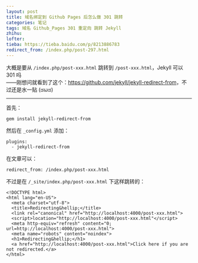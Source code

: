 ```yaml
---
layout: post
title: 域名绑定到 Github Pages 后怎么做 301 跳转
categories: 笔记
tags: 域名 Github_Pages 301 重定向 跳转 Jekyll
zhihu: 
lofter: 
tieba: https://tieba.baidu.com/p/8213886783
redirect_from: /index.php/post-297.html
---
```


大概是要从 `/index.php/post-xxx.html` 跳转到 `/post-xxx.html`，Jekyll 可以 301 吗  
——刚想问就看到了这个：<https://github.com/jekyll/jekyll-redirect-from>，不过还是水一贴 (ಡωಡ)

---

首先：

```
gem install jekyll-redirect-from
```

然后在 `_config.yml` 添加：

```
plugins:
  - jekyll-redirect-from
```

在文章可以：

```
redirect_from: /index.php/post-xxx.html
```

不过是在 `/_site/index.php/post-xxx.html` 下这样跳转的：

```
<!DOCTYPE html>
<html lang="en-US">
  <meta charset="utf-8">
  <title>Redirecting&hellip;</title>
  <link rel="canonical" href="http://localhost:4000/post-xxx.html">
  <script>location="http://localhost:4000/post-xxx.html"</script>
  <meta http-equiv="refresh" content="0; url=http://localhost:4000/post-xxx.html">
  <meta name="robots" content="noindex">
  <h1>Redirecting&hellip;</h1>
  <a href="http://localhost:4000/post-xxx.html">Click here if you are not redirected.</a>
</html>
```